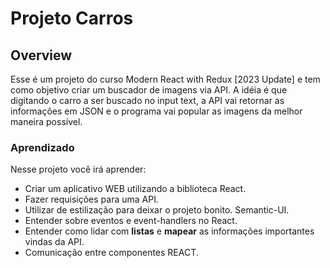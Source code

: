 # Projeto Carros

## Overview 

Esse é um projeto do curso Modern React with Redux [2023 Update]
e tem como objetivo criar um buscador de imagens via API.
A idéia é que digitando o carro a ser buscado no input text, 
a API vai retornar as informações em JSON e o programa vai popular
as imagens da melhor maneira possível.

### Aprendizado

Nesse projeto você irá aprender:
* Criar um aplicativo WEB utilizando a biblioteca React.
* Fazer requisições para uma API.
* Utilizar de estilização para deixar o projeto bonito. Semantic-UI.
* Entender sobre eventos e event-handlers no React.
* Entender como lidar com **listas** e **mapear** as informações importantes vindas da API.
* Comunicação entre componentes REACT.